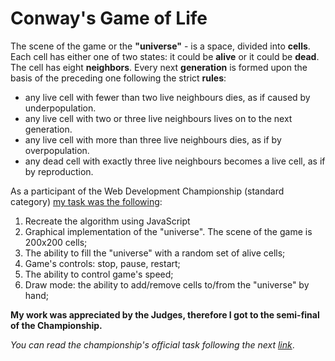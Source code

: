 # Conway's Game of Life

The scene of the game or the <strong>"universe"</strong> - is a space, divided into <strong>cells</strong>. Each cell has either one of two states: it could be <strong>alive</strong> or it could be <strong>dead</strong>. The cell has eight <strong>neighbors</strong>. Every next <strong>generation</strong> is formed upon the basis of the preceding one following the strict <strong>rules</strong>:

* any live cell with fewer than two live neighbours dies, as if caused by underpopulation.
* any live cell with two or three live neighbours lives on to the next generation.
* any live cell with more than three live neighbours dies, as if by overpopulation.
* any dead cell with exactly three live neighbours becomes a live cell, as if by reproduction.

As a participant of the Web Development Championship (standard category) <u>my task was the following</u>:

1) Recreate the algorithm using JavaScript
2) Graphical implementation of the "universe". The scene of the game is 200x200 cells;
3) The ability to fill the "universe" with a random set of alive cells;
4) Game's controls: stop, pause, restart;
5) The ability to control game's speed;
5) Draw mode: the ability to add/remove cells to/from the "universe" by hand;

<strong>My work was appreciated by the Judges, therefore I got to the semi-final of the Championship.</strong>

*You can read the championship's official task following the next [link](https://iamstrong.github.io/files/front-end-developer-javascript-qualification-task-dev-challenge-11-1.pdf)*.
